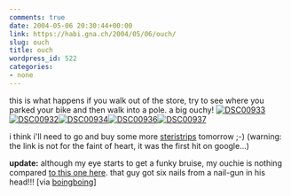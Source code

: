```yaml
---
comments: true
date: 2004-05-06 20:30:44+00:00
link: https://habi.gna.ch/2004/05/06/ouch/
slug: ouch
title: ouch
wordpress_id: 522
categories:
- none
---
```


this is what happens if you walk out of the store, try to see where you parked your bike and then walk into a pole.
a big ouchy!
[![DSC00933](https://habi.gna.ch/blog/images/DSC00933-tm.jpg)](https://habi.gna.ch/blog/images/DSC00933.jpg)[![DSC00932](https://habi.gna.ch/blog/images/DSC00932-tm.jpg)](https://habi.gna.ch/blog/images/DSC00932.jpg)[![DSC00934](https://habi.gna.ch/blog/images/DSC00934-tm.jpg)](https://habi.gna.ch/blog/images/DSC00934.jpg)[![DSC00936](https://habi.gna.ch/blog/images/DSC00936-tm.jpg)](https://habi.gna.ch/blog/images/DSC00936.jpg)[![DSC00937](https://habi.gna.ch/blog/images/DSC00937-tm.jpg)](https://habi.gna.ch/blog/images/DSC00937.jpg)  

i think i'll need to go and buy some more [steristrips](http://www.medisave.co.uk/popup_image.php/pID/1317) tomorrow ;-)
(warning: the link is not for the faint of heart, it was the first hit on google...)

**update:** although my eye starts to get a funky bruise, my ouchie is nothing compared [to this one here](http://www.cnn.com/2004/US/West/05/05/nailed.skull.ap/index.html). that guy got six nails from a nail-gun in his head!!!
[via [boingboing](https://boingboing.net/2004/05/06/like_a_hole_in_the_h.html)]
